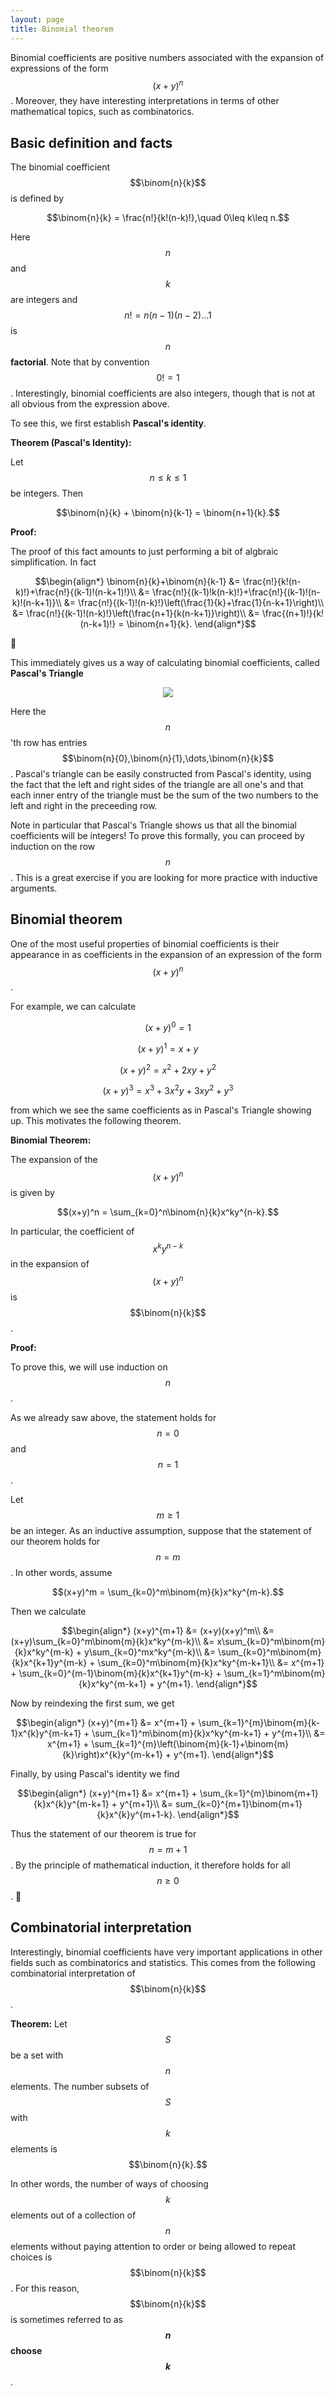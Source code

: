 ```yaml
---
layout: page
title: Binomial theorem
---
```


Binomial coefficients are positive numbers associated with the expansion of expressions of the form $$(x+y)^n$$.
Moreover, they have interesting interpretations in terms of other mathematical topics, such as combinatorics.


## Basic definition and facts

The binomial coefficient $$\binom{n}{k}$$ is defined by

$$\binom{n}{k} = \frac{n!}{k!(n-k)!},\quad 0\leq k\leq n.$$

Here $$n$$ and $$k$$ are integers and $$n! = n(n-1)(n-2)\dots 1$$ is $$n$$ **factorial**.
Note that by convention $$0!=1$$.
Interestingly, binomial coefficients are also integers, though that is not at all obvious from the expression above.

To see this, we first establish **Pascal's identity**.

**Theorem (Pascal's Identity):**

Let $$n\leq k\leq 1$$ be integers.  Then

$$\binom{n}{k} + \binom{n}{k-1} = \binom{n+1}{k}.$$

**Proof:**

The proof of this fact amounts to just performing a bit of algbraic simplification.
In fact

$$\begin{align*}
\binom{n}{k}+\binom{n}{k-1}
  &= \frac{n!}{k!(n-k)!}+\frac{n!}{(k-1)!(n-k+1)!}\\
  &= \frac{n!}{(k-1)!k(n-k)!}+\frac{n!}{(k-1)!(n-k)!(n-k+1)}\\
  &= \frac{n!}{(k-1)!(n-k)!}\left(\frac{1}{k}+\frac{1}{n-k+1}\right)\\
  &= \frac{n!}{(k-1)!(n-k)!}\left(\frac{n+1}{k(n-k+1)}\right)\\
  &= \frac{(n+1)!}{k!(n-k+1)!} = \binom{n+1}{k}.
\end{align*}$$

:black_square_button:

This immediately gives us a way of calculating binomial coefficients, called **Pascal's Triangle**

<p align="center"><img src="fig/pascal.png"/></p>

Here the $$n$$'th row has entries $$\binom{n}{0},\binom{n}{1},\dots,\binom{n}{k}$$.
Pascal's triangle can be easily constructed from Pascal's identity, using the
fact that the left and right sides of the triangle are all one's and that each
inner entry of the triangle must be the sum of the two numbers to the left and
right in the preceeding row.

Note in particular that Pascal's Triangle shows us that all the binomial coefficients will be integers!
To prove this formally, you can proceed by induction on the row $$n$$.
This is a great exercise if you are looking for more practice with inductive arguments.

## Binomial theorem

One of the most useful properties of binomial coefficients is their appearance in as coefficients in the expansion of an expression of the form $$(x+y)^n$$.

For example, we can calculate

$$(x+y)^0 = 1$$

$$(x+y)^1 = x + y$$

$$(x+y)^2 = x^2 + 2xy + y^2$$

$$(x+y)^3 = x^3 + 3x^2y + 3xy^2 + y^3$$

from which we see the same coefficients as in Pascal's Triangle showing up.
This motivates the following theorem.

**Binomial Theorem:** 

The expansion of the $$(x+y)^n$$ is given by

$$(x+y)^n = \sum_{k=0}^n\binom{n}{k}x^ky^{n-k}.$$

In particular, the coefficient of $$x^ky^{n-k}$$ in the expansion of $$(x+y)^n$$ is $$\binom{n}{k}$$.

**Proof:**

To prove this, we will use induction on $$n$$.

As we already saw above, the statement holds for $$n=0$$ and $$n=1$$.

Let $$m\geq 1$$ be an integer.
As an inductive assumption, suppose that the statement of our theorem holds for $$n=m$$.
In other words, assume

$$(x+y)^m = \sum_{k=0}^m\binom{m}{k}x^ky^{m-k}.$$

Then we calculate

$$\begin{align*}
(x+y)^{m+1}
  &= (x+y)(x+y)^m\\
  &= (x+y)\sum_{k=0}^m\binom{m}{k}x^ky^{m-k}\\
  &= x\sum_{k=0}^m\binom{m}{k}x^ky^{m-k} + y\sum_{k=0}^mx^ky^{m-k}\\
  &= \sum_{k=0}^m\binom{m}{k}x^{k+1}y^{m-k} + \sum_{k=0}^m\binom{m}{k}x^ky^{m-k+1}\\
  &= x^{m+1} + \sum_{k=0}^{m-1}\binom{m}{k}x^{k+1}y^{m-k} + \sum_{k=1}^m\binom{m}{k}x^ky^{m-k+1} + y^{m+1}.
\end{align*}$$

Now by reindexing the first sum, we get

$$\begin{align*}
(x+y)^{m+1}
  &= x^{m+1} + \sum_{k=1}^{m}\binom{m}{k-1}x^{k}y^{m-k+1} + \sum_{k=1}^m\binom{m}{k}x^ky^{m-k+1} + y^{m+1}\\
  &= x^{m+1} + \sum_{k=1}^{m}\left(\binom{m}{k-1}+\binom{m}{k}\right)x^{k}y^{m-k+1} + y^{m+1}.
\end{align*}$$

Finally, by using Pascal's identity we find

$$\begin{align*}
(x+y)^{m+1}
  &= x^{m+1} + \sum_{k=1}^{m}\binom{m+1}{k}x^{k}y^{m-k+1} + y^{m+1}\\
  &= sum_{k=0}^{m+1}\binom{m+1}{k}x^{k}y^{m+1-k}.
\end{align*}$$

Thus the statement of our theorem is true for $$n=m+1$$.
By the principle of mathematical induction, it therefore holds for all $$n\geq 0$$.
:black_square_button:

## Combinatorial interpretation

Interestingly, binomial coefficients have very important applications in other fields such as combinatorics and statistics.
This comes from the following combinatorial interpretation of $$\binom{n}{k}$$.

**Theorem:**  Let $$S$$ be a set with $$n$$ elements.  The number subsets of $$S$$ with $$k$$ elements is $$\binom{n}{k}.$$

In other words, the number of ways of choosing $$k$$ elements out of a collection of $$n$$ elements without paying attention to order or being allowed to repeat choices is $$\binom{n}{k}$$.
For this reason, $$\binom{n}{k}$$ is sometimes referred to as **$$n$$ choose $$k$$**.



